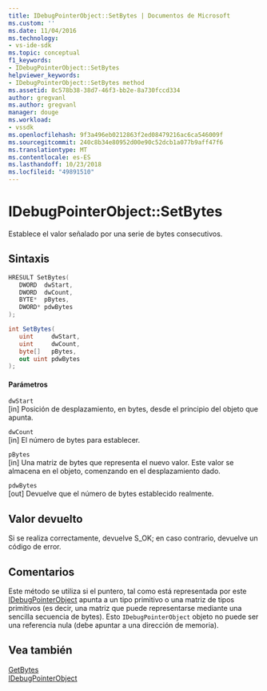 ```yaml
---
title: IDebugPointerObject::SetBytes | Documentos de Microsoft
ms.custom: ''
ms.date: 11/04/2016
ms.technology:
- vs-ide-sdk
ms.topic: conceptual
f1_keywords:
- IDebugPointerObject::SetBytes
helpviewer_keywords:
- IDebugPointerObject::SetBytes method
ms.assetid: 8c578b38-38d7-46f3-bb2e-8a730fccd334
author: gregvanl
ms.author: gregvanl
manager: douge
ms.workload:
- vssdk
ms.openlocfilehash: 9f3a496eb0212863f2ed08479216ac6ca546009f
ms.sourcegitcommit: 240c8b34e80952d00e90c52dcb1a077b9aff47f6
ms.translationtype: MT
ms.contentlocale: es-ES
ms.lasthandoff: 10/23/2018
ms.locfileid: "49891510"
---
```

# <a name="idebugpointerobjectsetbytes"></a>IDebugPointerObject::SetBytes
Establece el valor señalado por una serie de bytes consecutivos.  
  
## <a name="syntax"></a>Sintaxis  
  
```cpp  
HRESULT SetBytes(   
   DWORD  dwStart,  
   DWORD  dwCount,  
   BYTE*  pBytes,  
   DWORD* pdwBytes  
);  
```  
  
```csharp  
int SetBytes(  
   uint     dwStart,   
   uint     dwCount,   
   byte[]   pBytes,   
   out uint pdwBytes  
);  
```  
  
#### <a name="parameters"></a>Parámetros  
 `dwStart`  
 [in] Posición de desplazamiento, en bytes, desde el principio del objeto que apunta.  
  
 `dwCount`  
 [in] El número de bytes para establecer.  
  
 `pBytes`  
 [in] Una matriz de bytes que representa el nuevo valor. Este valor se almacena en el objeto, comenzando en el desplazamiento dado.  
  
 `pdwBytes`  
 [out] Devuelve que el número de bytes establecido realmente.  
  
## <a name="return-value"></a>Valor devuelto  
 Si se realiza correctamente, devuelve S_OK; en caso contrario, devuelve un código de error.  
  
## <a name="remarks"></a>Comentarios  
 Este método se utiliza si el puntero, tal como está representada por este [IDebugPointerObject](../../../extensibility/debugger/reference/idebugpointerobject.md) apunta a un tipo primitivo o una matriz de tipos primitivos (es decir, una matriz que puede representarse mediante una sencilla secuencia de bytes). Esto `IDebugPointerObject` objeto no puede ser una referencia nula (debe apuntar a una dirección de memoria).  
  
## <a name="see-also"></a>Vea también  
 [GetBytes](../../../extensibility/debugger/reference/idebugpointerobject-getbytes.md)   
 [IDebugPointerObject](../../../extensibility/debugger/reference/idebugpointerobject.md)